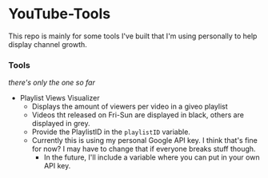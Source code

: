 # YouTube-Tools

This repo is mainly for some tools I've built that I'm using personally to help display channel growth. 

### Tools 
<i> there's only the one so far </i> 

- Playlist Views Visualizer
	- Displays the amount of viewers per video in a giveo playlist 
	- Videos tht released on Fri-Sun are displayed in black, others are displayed in grey. 
	- Provide the PlaylistID in the `playlistID` variable. 
	- Currently this is using my personal Google API key. I think that's fine for now? I may have to change that if everyone breaks stuff though. 
		- In the future, I'll include a variable where you can put in your own API key. 